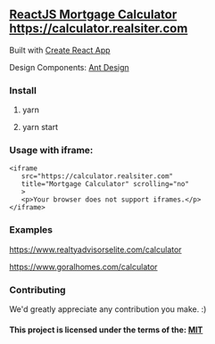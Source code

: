 ## [ReactJS Mortgage Calculator](https://calculator.realsiter.com/) <https://calculator.realsiter.com>


Built with [Create React App](https://github.com/facebook/create-react-app)

Design Components: [Ant Design](https://ant.design/)

### Install
1. yarn

2. yarn start

### Usage with iframe:
```
<iframe
   src="https://calculator.realsiter.com"
   title="Mortgage Calculator" scrolling="no"
   >
   <p>Your browser does not support iframes.</p>
</iframe>
```


### Examples
<https://www.realtyadvisorselite.com/calculator>

<https://www.goralhomes.com/calculator>

### Contributing

We'd greatly appreciate any contribution you make. :)

#### This project is licensed under the terms of the: [MIT](./LICENSE)